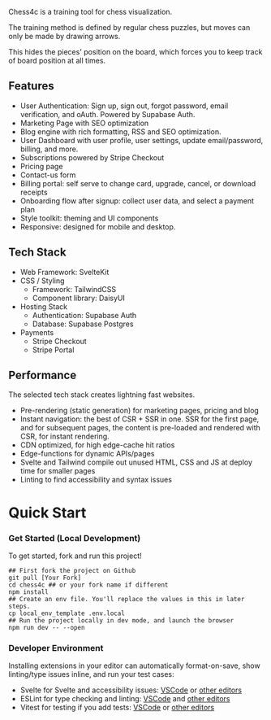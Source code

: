 Chess4c is a training tool for chess visualization.

The training method is defined by regular chess puzzles, but moves can only be made by drawing arrows.

This hides the pieces' position on the board, which forces you to keep track of board position at all times.

## Features

- User Authentication: Sign up, sign out, forgot password, email verification, and oAuth. Powered by Supabase Auth.
- Marketing Page with SEO optimization
- Blog engine with rich formatting, RSS and SEO optimization.
- User Dashboard with user profile, user settings, update email/password, billing, and more.
- Subscriptions powered by Stripe Checkout
- Pricing page
- Contact-us form
- Billing portal: self serve to change card, upgrade, cancel, or download receipts
- Onboarding flow after signup: collect user data, and select a payment plan
- Style toolkit: theming and UI components
- Responsive: designed for mobile and desktop.

## Tech Stack

- Web Framework: SvelteKit
- CSS / Styling
  - Framework: TailwindCSS
  - Component library: DaisyUI
- Hosting Stack
  - Authentication: Supabase Auth
  - Database: Supabase Postgres
- Payments
  - Stripe Checkout 
  - Stripe Portal

## Performance

The selected tech stack creates lightning fast websites.

 - Pre-rendering (static generation) for marketing pages, pricing and blog
 - Instant navigation: the best of CSR + SSR in one. SSR for the first page, and for subsequent pages, the content is pre-loaded and rendered with CSR, for instant rendering.
 - CDN optimized, for high edge-cache hit ratios
 - Edge-functions for dynamic APIs/pages
 - Svelte and Tailwind compile out unused HTML, CSS and JS at deploy time for smaller pages
 - Linting to find accessibility and syntax issues

# Quick Start

### Get Started (Local Development)

To get started, fork and run this project!

```
## First fork the project on Github
git pull [Your Fork]
cd chess4c ## or your fork name if different
npm install
## Create an env file. You'll replace the values in this in later steps.
cp local_env_template .env.local
## Run the project locally in dev mode, and launch the browser
npm run dev -- --open
```

### Developer Environment

Installing extensions in your editor can automatically format-on-save, show linting/type issues inline, and run your test cases: 
- Svelte for Svelte and accessibility issues: [VSCode](https://marketplace.visualstudio.com/items?itemName=svelte.svelte-vscode) or [other editors](https://sveltesociety.dev/tools#editor-support) 
- ESLint for type checking and linting: [VSCode](https://marketplace.visualstudio.com/items?itemName=dbaeumer.vscode-eslint) and [other editors](https://eslint.org/docs/latest/use/integrations)
- Vitest for testing if you add tests: [VSCode](https://marketplace.visualstudio.com/items?itemName=vitest.explorer) or [other editors](https://vitest.dev/guide/ide) 